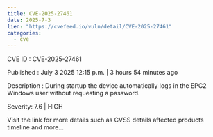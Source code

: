 ```yaml
--- 
title: CVE-2025-27461
date: 2025-7-3
lien: "https://cvefeed.io/vuln/detail/CVE-2025-27461"
categories:
  - cve
---
```


CVE ID : CVE-2025-27461

Published :  July 3
2025
12:15 p.m. | 3 hours
54 minutes ago

Description : During startup
the device automatically logs in the EPC2 Windows user without requesting a password.

Severity: 7.6 | HIGH

Visit the link for more details
such as CVSS details
affected products
timeline
and more...
